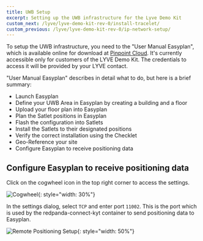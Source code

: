 ```yaml
---
title: UWB Setup
excerpt: Setting up the UWB infrastructure for the Lyve Demo Kit
custom_next: /lyve/lyve-demo-kit-rev-0/install-tracelet/
custom_previous: /lyve/lyve-demo-kit-rev-0/ip-network-setup/
---
```


To setup the UWB infrastructure, you need to the "User Manual Easyplan", which is available online for download
at [Pinpoint Cloud](https://connect.pinpoint.de/).
It's currently accessible only for customers of the LYVE Demo Kit. The credentials to access it will be provided by your LYVE contact.

"User Manual Easyplan" describes in detail what to do, but here is a brief summary:

* Launch Easyplan
* Define your UWB Area in Easyplan by creating a building and a floor
* Upload your floor plan into Easyplan
* Plan the Satlet positions in Easyplan
* Flash the configuration into Satlets
* Install the Satlets to their designated positions
* Verify the correct installation using the Checklet
* Geo-Reference your site
* Configure Easyplan to receive positioning data

## Configure Easyplan to receive positioning data

Click on the cogwheel icon in the top right corner to access the settings.

![Cogwheel](/user-docs/images/lyve/easyplan-cogwheel.png){: style="width: 30%"}

In the settings dialog, select `TCP` and enter port `11002`.
This is the port which is used by the redpanda-connect-kyt container to send positioning data to Easyplan.

![Remote Positioning Setup](/user-docs/images/lyve/easyplan-remote-positioning-config.png){: style="width: 50%"}
